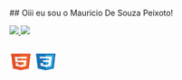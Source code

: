<div align="left">
<br>
 
 </div>
  <div> 
  ## Oiii eu sou o Mauricio De Souza Peixoto!

  <a href="https://www.instagram.com/mauriciosouzzapeixoto/" target="_blank"> <img src = "https://img.shields.io/badge/Instagram-E4405F?style=for-the-badge&logo=instagram&logoColor=white"> </a>  <a href="www.linkedin.com/in/mauricio-de-souza-peixoto/" target="_blank"> <img src = "https://img.shields.io/badge/LinkedIn-0077B5?style=for-the-badge&logo=linkedin&logoColor=white"> </a>
 
</div>
  

<div style = "display: inline_block"> <br>
   <img align="center" alt="Rafa-HTML" height="30" width="40" src="https://raw.githubusercontent.com/devicons/devicon/master/icons/html5/html5-original.svg">
  <img align="center" alt="Rafa-CSS" height="30" width="40" src="https://raw.githubusercontent.com/devicons/devicon/master/icons/css3/css3-original.svg">
  <!--
  <img align="center" alt="Rafa-Js" height="30" width="40" src="https://raw.githubusercontent.com/devicons/devicon/master/icons/javascript/javascript-plain.svg">
  <img align="center" alt="Rafa-Ts" height="30" width="40" src="https://raw.githubusercontent.com/devicons/devicon/master/icons/typescript/typescript-plain.svg">
  <img align="center" alt="Rafa-React" height="30" width="40" src="https://raw.githubusercontent.com/devicons/devicon/master/icons/react/react-original.svg">
  <img align="center" alt="Rafa-Python" height="30" width="40" src="https://raw.githubusercontent.com/devicons/devicon/master/icons/python/python-original.svg">
  <img align="center" alt="Rafa-Csharp" height="30" width="40" src="https://raw.githubusercontent.com/devicons/devicon/master/icons/csharp/csharp-original.svg">
-->
</div>
  
  ##


